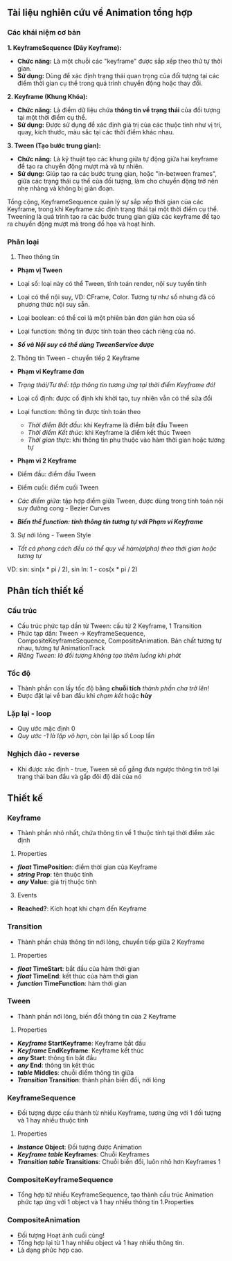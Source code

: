 ## Tài liệu nghiên cứu về Animation tổng hợp
### Các khái niệm cơ bản

**1. KeyframeSequence (Dãy Keyframe):**
   - **Chức năng:** Là một chuỗi các "keyframe" được sắp xếp theo thứ tự thời gian.
   - **Sử dụng:** Dùng để xác định trạng thái quan trọng của đối tượng tại các điểm thời gian cụ thể trong quá trình chuyển động hoặc thay đổi.

**2. Keyframe (Khung Khóa):**
   - **Chức năng:** Là điểm dữ liệu chứa **thông tin về trạng thái** của đối tượng tại một thời điểm cụ thể.
   - **Sử dụng:** Được sử dụng để xác định giá trị của các thuộc tính như vị trí, quay, kích thước, màu sắc tại các thời điểm khác nhau.

**3. Tween (Tạo bước trung gian):**
   - **Chức năng:** Là kỹ thuật tạo các khung giữa tự động giữa hai keyframe để tạo ra chuyển động mượt mà và tự nhiên.
   - **Sử dụng:** Giúp tạo ra các bước trung gian, hoặc "in-between frames", giữa các trạng thái cụ thể của đối tượng, làm cho chuyển động trở nên nhẹ nhàng và không bị gián đoạn.

Tổng cộng, KeyframeSequence quản lý sự sắp xếp thời gian của các Keyframe, trong khi Keyframe xác định trạng thái tại một thời điểm cụ thể. Tweening là quá trình tạo ra các bước trung gian giữa các keyframe để tạo ra chuyển động mượt mà trong đồ họa và hoạt hình.

### Phân loại
1. Theo thông tin

- **Phạm vị Tween**

- Loại số: loại này có thể Tween, tính toán render, nội suy tuyến tính
- Loại có thể nội suy, VD: CFrame, Color. Tương tự như số nhưng đã có phương thức nội suy sẵn.
- Loại boolean: có thể coi là một phiên bản đơn giản hơn của số
- Loại function: thông tin được tính toán theo cách riêng của nó.

- ***Số và Nội suy có thể dùng TweenService được***

2. Thông tin Tween - chuyển tiếp 2 Keyframe

- **Phạm vi Keyframe đơn**

- *Trạng thái/Tư thế: tập thông tin tương ứng tại thời điểm Keyframe đó!*

- Loại cố định: được cố định khi khởi tạo, tuy nhiên vẫn có thể sửa đổi
- Loại function: thông tin được tính toán theo
   - *Thời điểm Bắt đầu*: khi Keyframe là điểm bắt đầu Tween
   - *Thời điểm Kết thúc*: khi Keyframe là điểm kết thúc Tween
   - *Thời gian thực*: khi thông tin phụ thuộc vào hàm thời gian hoặc tương tự

- **Phạm vi 2 Keyframe**

- Điểm đầu: điểm đầu Tween
- Điểm cuối: điểm cuối Tween
- *Các điểm giữa*: tập hợp điểm giữa Tween, được dùng trong tính toán nội suy đường cong - Bezier Curves
- ***Biến thể function: tính thông tin tương tự với Phạm vi Keyframe***

3. Sự nới lỏng - Tween Style

- *Tất cả phong cách đều có thể quy về hàm(alpha) theo thời gian hoặc tương tự*

VD: sin: sin(x * pi / 2), sin In: 1 - cos(x * pi / 2)

## Phân tích thiết kế

### Cấu trúc

- Cấu trúc phức tạp dần từ Tween: cấu từ 2 Keyframe, 1 Transition
- Phức tạp dần: Tween -> KeyframeSequence, CompositeKeyframeSequence, CompositeAnimation. Bản chất tương tự nhau, tương tự AnimationTrack
- *Riêng Tween: là đối tượng không tạo thêm luồng khi phát*

### Tốc độ

- Thành phần con lấy tốc độ bằng **chuỗi tích** *thành phần cha trở lên*!
- Được đặt lại về ban đầu khi *chạm kết* hoặc **hủy**

### Lặp lại - loop

- Quy ước mặc định 0
- *Quy ước -1 là lặp vô hạn*, còn lại lặp số Loop lần

### Nghịch đảo - reverse

- Khi được xác định - true, Tween sẽ cố gắng đưa ngược thông tin trở lại trạng thái ban đầu và gấp đôi độ dài của nó

## Thiết kế

### Keyframe
- Thành phần nhỏ nhất, chứa thông tin về 1 thuộc tính tại thời điểm xác định
1. Properties

- ***float* TimePosition**: điểm thời gian của Keyframe
- ***string* Prop**: tên thuộc tính
- ***any* Value**: giá trị thuộc tính
3. Events
- **Reached?**: Kích hoạt khi chạm đến Keyframe

### Transition
- Thành phần chứa thông tin nới lỏng, chuyển tiếp giữa 2 Keyframe

1. Properties

- ***float* TimeStart**: bắt đầu của hàm thời gian
- ***float* TimeEnd**: kết thúc của hàm thời gian
- ***function* TimeFunction**: hàm thời gian

### Tween
- Thành phần nới lỏng, biến đổi thông tin của 2 Keyframe

1. Properties

- ***Keyframe* StartKeyframe**: Keyframe bắt đầu
- ***Keyframe* EndKeyframe**: Keyframe kết thúc
- ***any* Start**: thông tin bắt đầu
- ***any* End**: thông tin kết thúc
- ***table* Middles**: chuỗi điểm thông tin giữa
- ***Transition* Transition**: thành phần biến đổi, nới lỏng

### KeyframeSequence
- Đối tượng được cấu thành từ nhiều Keyframe, tương ứng với 1 đối tượng và 1 hay nhiều thuộc tính
1. Properties

- ***Instance* Object**: Đối tượng được Animation
- ***Keyframe table* Keyframes**: Chuỗi Keyframes
- ***Transition table* Transitions**: Chuỗi biến đổi, luôn nhỏ hơn Keyframes 1

### CompositeKeyframeSequence
- Tổng hợp từ nhiều KeyframeSequence, tạo thành cấu trúc Animation phức tạp
ứng với 1 object và 1 hay nhiều thông tin
1.Properties

### CompositeAnimation
- Đối tượng Hoạt ảnh cuối cùng!
- Tổng hợp lại từ 1 hay nhiều object và 1 hay nhiều thông tin.
- Là dạng phức hợp cao.